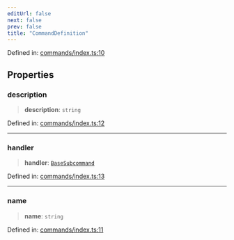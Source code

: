 ```yaml
---
editUrl: false
next: false
prev: false
title: "CommandDefinition"
---
```


Defined in: [commands/index.ts:10](https://github.com/yashjawale/fabr/blob/f01b72cf78714226de776336ec5f87a5b71f2c78/src/commands/index.ts#L10)

## Properties

### description

> **description**: `string`

Defined in: [commands/index.ts:12](https://github.com/yashjawale/fabr/blob/f01b72cf78714226de776336ec5f87a5b71f2c78/src/commands/index.ts#L12)

***

### handler

> **handler**: [`BaseSubcommand`](/fabr/docs/api/types/subcommand/classes/basesubcommand/)

Defined in: [commands/index.ts:13](https://github.com/yashjawale/fabr/blob/f01b72cf78714226de776336ec5f87a5b71f2c78/src/commands/index.ts#L13)

***

### name

> **name**: `string`

Defined in: [commands/index.ts:11](https://github.com/yashjawale/fabr/blob/f01b72cf78714226de776336ec5f87a5b71f2c78/src/commands/index.ts#L11)
